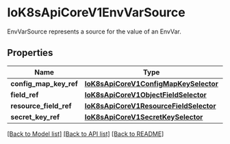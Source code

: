 # IoK8sApiCoreV1EnvVarSource

EnvVarSource represents a source for the value of an EnvVar.
## Properties
Name | Type | Description | Notes
------------ | ------------- | ------------- | -------------
**config_map_key_ref** | [**IoK8sApiCoreV1ConfigMapKeySelector**](IoK8sApiCoreV1ConfigMapKeySelector.md) |  | [optional] 
**field_ref** | [**IoK8sApiCoreV1ObjectFieldSelector**](IoK8sApiCoreV1ObjectFieldSelector.md) |  | [optional] 
**resource_field_ref** | [**IoK8sApiCoreV1ResourceFieldSelector**](IoK8sApiCoreV1ResourceFieldSelector.md) |  | [optional] 
**secret_key_ref** | [**IoK8sApiCoreV1SecretKeySelector**](IoK8sApiCoreV1SecretKeySelector.md) |  | [optional] 

[[Back to Model list]](../README.md#documentation-for-models) [[Back to API list]](../README.md#documentation-for-api-endpoints) [[Back to README]](../README.md)



